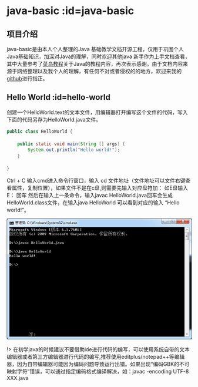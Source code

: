 # java-basic :id=java-basic

## 项目介绍

java-basic是由本人个人整理的Java 
基础教学文档开源工程，仅用于巩固个人Java基础知识，加深对Java的理解，同时欢迎其他java
新手作为上手文档查看，其中大量参考了[菜鸟教程](https://www.runoob.com)关于Java的教程内容，再次表示感谢。由于文档内容来源于网络整理以及我个人的理解，有任何不对或者侵权的的地方，欢迎来我的[github](https://github.com/JordanHank/java-basic)进行指正。

## Hello World :id=hello-world

创建一个HelloWorld.text的文本文件，用编辑器打开编写这个文件的代码，写入下面的代码另存为HelloWorld.java文件。

``` java
public class HelloWorld {

    public static void main(String [] args) {
        System.out.println("Hello world!");
    }

}

```

Ctrl + C 输入cmd进入命令行窗口，输入 cd 文件地址（文件地址可以文件右键查看属性，复制位置），如果文件不是在c盘,则需要先输入对应盘符加：  如E盘输入 E： 回车 然后在输入上一条命令，输入javac 
HelloWorld.java回车会生成HelloWorld.class文件，在输入java HelloWorld 可以看到对应的输入 “Hello world!”。

![HelloWorld执行结果](_media/basic/helloWorld.png)

!> 在初学java的时候建议不要借助ide进行代码的编写，可以使用系统自带的文本编辑器或者第三方编辑器进行代码的编写,推荐使用editplus/notepad++等编辑器，因为自带编辑器可能因为编码问题导致运行出错。如果出现“编码GBK的不可映射字符”错误，可以通过指定编码格式编译解决，如：javac -encoding UTF-8 XXX.java


